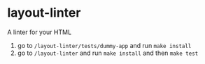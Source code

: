 # layout-linter
A linter for your HTML

1. go to `/layout-linter/tests/dummy-app` and run `make install`
2. go to `/layout-linter` and run `make install` and then `make test`
